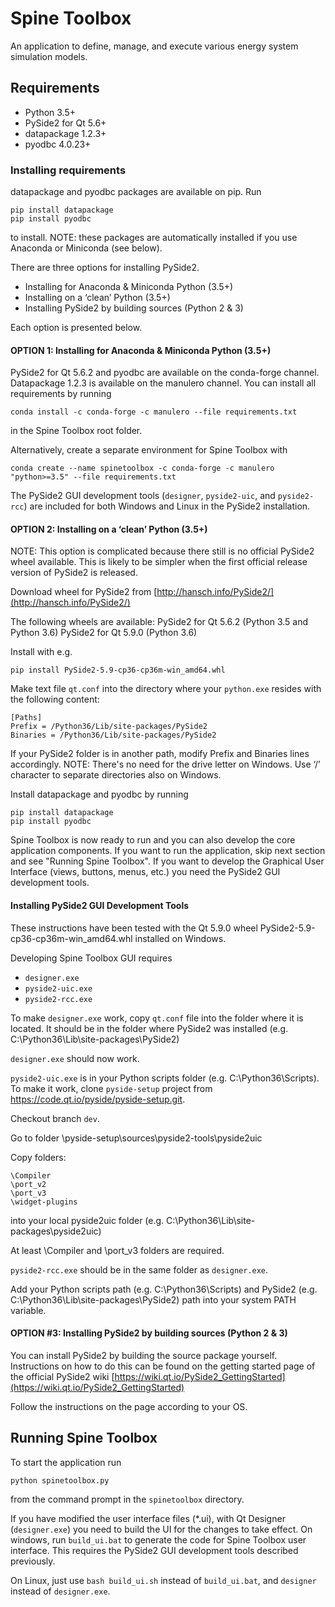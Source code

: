 # Spine Toolbox

An application to define, manage, and execute various energy system
simulation models.

## Requirements

- Python 3.5+
- PySide2 for Qt 5.6+
- datapackage 1.2.3+
- pyodbc 4.0.23+

### Installing requirements

datapackage and pyodbc packages are available on pip. Run

    pip install datapackage
    pip install pyodbc

to install. NOTE: these packages are automatically installed
if you use Anaconda or Miniconda (see below).

There are three options for installing PySide2.

- Installing for Anaconda & Miniconda Python (3.5+)
- Installing on a ‘clean’ Python (3.5+)
- Installing PySide2 by building sources (Python 2 & 3)

Each option is presented below.

#### OPTION 1: Installing for Anaconda & Miniconda Python (3.5+)

PySide2 for Qt 5.6.2 and pyodbc are available on the conda-forge
channel. Datapackage 1.2.3 is available on the manulero channel.
You can install all requirements by running

    conda install -c conda-forge -c manulero --file requirements.txt

in the Spine Toolbox root folder.

Alternatively, create a separate environment for Spine Toolbox with

	conda create --name spinetoolbox -c conda-forge -c manulero "python>=3.5" --file requirements.txt

The PySide2 GUI development tools (`designer`, `pyside2-uic`, and `pyside2-rcc`)
are included for both Windows and Linux in the PySide2 installation.

#### OPTION 2: Installing on a ‘clean’ Python (3.5+)

NOTE: This option is complicated because there still is no official PySide2 wheel 
available. This is likely to be simpler when the first official release 
version of PySide2 is released.

Download wheel for PySide2 from [http://hansch.info/PySide2/](http://hansch.info/PySide2/)

The following wheels are available:
PySide2 for Qt 5.6.2 (Python 3.5 and Python 3.6)
PySide2 for Qt 5.9.0 (Python 3.6)

Install with e.g.

    pip install PySide2-5.9-cp36-cp36m-win_amd64.whl

Make text file `qt.conf` into the directory where your `python.exe`
resides with the following content:

    [Paths]
    Prefix = /Python36/Lib/site-packages/PySide2
    Binaries = /Python36/Lib/site-packages/PySide2

If your PySide2 folder is in another path, modify Prefix and Binaries lines accordingly.
NOTE: There's no need for the drive letter on Windows. Use ‘/’ character to separate
directories also on Windows.

Install datapackage and pyodbc by running

    pip install datapackage
    pip install pyodbc

Spine Toolbox is now ready to run and you can also develop the
core application components. If you want to run the application,
skip next section and see "Running Spine Toolbox". If you want to develop
the Graphical User Interface (views, buttons, menus, etc.) you need
the PySide2 GUI development tools.

#### Installing PySide2 GUI Development Tools

These instructions have been tested with the Qt 5.9.0 wheel
PySide2-5.9-cp36-cp36m-win_amd64.whl installed on Windows.

Developing Spine Toolbox GUI requires

- `designer.exe`
- `pyside2-uic.exe`
- `pyside2-rcc.exe`

To make `designer.exe` work, copy `qt.conf` file into the folder where
it is located. It should be in the folder where PySide2 was installed
(e.g. C:\Python36\Lib\site-packages\PySide2)

`designer.exe` should now work.

`pyside2-uic.exe` is in your Python scripts folder
(e.g. C:\Python36\Scripts). To make it work, clone `pyside-setup`
project from https://code.qt.io/pyside/pyside-setup.git.

Checkout branch `dev`.

Go to folder \pyside-setup\sources\pyside2-tools\pyside2uic

Copy folders:

    \Compiler
    \port_v2
    \port_v3
    \widget-plugins

into your local pyside2uic folder
(e.g. C:\Python36\Lib\site-packages\pyside2uic)

At least \Compiler and \port_v3 folders are required.

`pyside2-rcc.exe` should be in the same folder as `designer.exe`.

Add your Python scripts path (e.g. C:\Python36\Scripts) and PySide2
(e.g. C:\Python36\Lib\site-packages\PySide2) path into your system PATH
variable.

#### OPTION #3: Installing PySide2 by building sources (Python 2 & 3)

You can install PySide2 by building the source package yourself. Instructions
on how to do this can be found on the getting started page of the official
PySide2 wiki
[https://wiki.qt.io/PySide2_GettingStarted](https://wiki.qt.io/PySide2_GettingStarted)

Follow the instructions on the page according to your OS.

## Running Spine Toolbox

To start the application run

    python spinetoolbox.py

from the command prompt in the `spinetoolbox` directory.

If you have modified the user interface files (*.ui), with Qt Designer
(`designer.exe`) you need to build the UI for the changes to take effect.
On windows, run `build_ui.bat` to generate the code for Spine Toolbox
user interface. This requires the PySide2 GUI development tools described
previously.

On Linux, just use `bash build_ui.sh` instead of `build_ui.bat`, and `designer`
instead of `designer.exe`.
